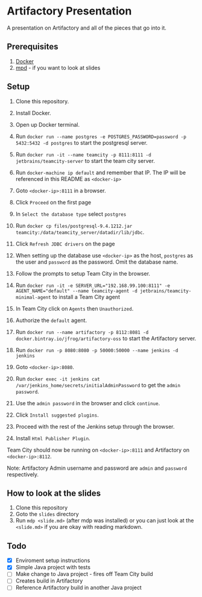# Artifactory Presentation
A presentation on Artifactory and all of the pieces that go into it.

## Prerequisites
1. [Docker](https://docs.docker.com/engine/installation)
2. [mpd](https://github.com/visit1985/mdp) - if you want to look at slides

## Setup
1. Clone this repository.
2. Install Docker.
3. Open up Docker terminal.
4. Run `docker run --name postgres -e POSTGRES_PASSWORD=password -p 5432:5432 -d postgres` to start the postgresql server.
5. Run `docker run -it --name teamcity -p 8111:8111 -d jetbrains/teamcity-server` to start the team city server.
7. Run `docker-machine ip default` and remember that IP. The IP will be referenced in this README as `<docker-ip>`
8. Goto `<docker-ip>:8111` in a browser.
9. Click `Proceed` on the first page
10. In `Select the database type` select `postgres`
11. Run `docker cp files/postgresql-9.4.1212.jar teamcity:/data/teamcity_server/datadir/lib/jdbc`.
12. Click `Refresh JDBC drivers` on the page
13. When setting up the database use `<docker-ip>` as the host, `postgres` as the user and `password` as the password. Omit the database name.
14. Follow the prompts to setup Team City in the browser.
15. Run `docker run -it -e SERVER_URL="192.168.99.100:8111" -e AGENT_NAME="default" --name teamcity-agent -d jetbrains/teamcity-minimal-agent` to install a Team City agent
16. In Team City click on `Agents` then `Unauthorized`.
17. Authorize the `default` agent.
18. Run `docker run --name artifactory -p 8112:8081 -d docker.bintray.io/jfrog/artifactory-oss` to start the Artifactory server.

19. Run `docker run -p 8080:8080 -p 50000:50000 --name jenkins -d jenkins`
21. Goto `<docker-ip>:8080`.
20. Run `docker exec -it jenkins cat /var/jenkins_home/secrets/initialAdminPassword` to get the `admin password`.
22. Use the `admin password` in the browser and click `continue`.
23. Click `Install suggested plugins`.
24. Proceed with the rest of the Jenkins setup through the browser.

25. Install `Html Publisher Plugin`.

Team City should now be running on `<docker-ip>:8111` and Artifactory on `<docker-ip>:8112`.

Note: Artifactory Admin username and password are `admin` and `password` respectively.

## How to look at the slides
1. Clone this repository
2. Goto the `slides` directory
3. Run `mdp <slide.md>` (after mdp was installed) or you can just look at the `<slide.md>` if you are okay with reading markdown.

## Todo
- [x] Enviroment setup instructions
- [x] Simple Java project with tests
- [ ] Make change to Java project - fires off Team City build
- [ ] Creates build in Artifactory
- [ ] Reference Artifactory build in another Java project
